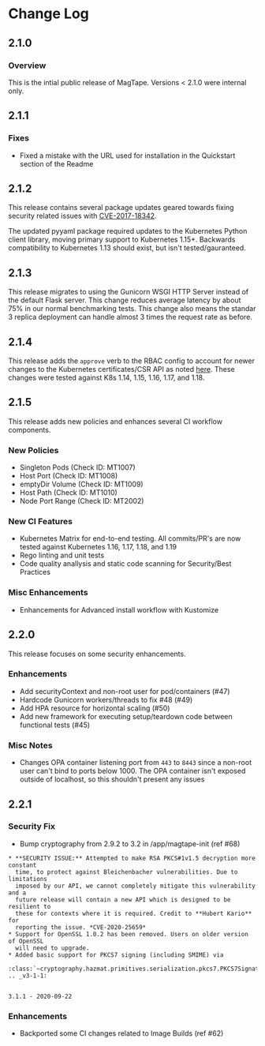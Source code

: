 # Change Log

## 2.1.0

### Overview

This is the intial public release of MagTape. Versions < 2.1.0 were internal only.

## 2.1.1

### Fixes

- Fixed a mistake with the URL used for installation in the Quickstart section of the Readme

## 2.1.2

This release contains several package updates geared towards fixing security related issues with [CVE-2017-18342](https://nvd.nist.gov/vuln/detail/CVE-2017-18342).

 The updated pyyaml package required updates to the Kubernetes Python client library, moving primary support to Kubernetes 1.15+. Backwards compatibility to Kubernetes 1.13 should exist, but isn't tested/gauranteed.

## 2.1.3

This release migrates to using the Gunicorn WSGI HTTP Server instead of the default Flask server. This change reduces average latency by about 75% in our normal benchmarking tests. This change also means the standar 3 replica deployment can handle almost 3 times the request rate as before.

## 2.1.4

This release adds the `approve` verb to the RBAC config to account for newer changes to the Kubernetes certificates/CSR API as noted [here](https://github.com/kubernetes/kubernetes/pull/86933). These changes were tested against K8s 1.14, 1.15, 1.16, 1.17, and 1.18.

## 2.1.5

This release adds new policies and enhances several CI workflow components.

### New Policies

- Singleton Pods (Check ID: MT1007)
- Host Port (Check ID: MT1008)
- emptyDir Volume (Check ID: MT1009)
- Host Path (Check ID: MT1010)
- Node Port Range (Check ID: MT2002)

### New CI Features

- Kubernetes Matrix for end-to-end testing. All commits/PR's are now tested against Kubernetes 1.16, 1.17, 1.18, and 1.19
- Rego linting and unit tests
- Code quality anallysis and static code scanning for Security/Best Practices

### Misc Enhancements

- Enhancements for Advanced install workflow with Kustomize

## 2.2.0

This release focuses on some security enhancements.

### Enhancements

- Add securityContext and non-root user for pod/containers (#47)
- Hardcode Gunicorn workers/threads to fix #48 (#49)
- Add HPA resource for horizontal scaling (#50)
- Add new framework for executing setup/teardown code between functional tests (#45)

### Misc Notes

- Changes OPA container listening port from `443` to `8443` since a non-root user can't bind to ports below 1000. The OPA container isn't exposed outside of localhost, so this shouldn't present any issues

## 2.2.1

### Security Fix

- Bump cryptography from 2.9.2 to 3.2 in /app/magtape-init (ref #68)

```
* **SECURITY ISSUE:** Attempted to make RSA PKCS#1v1.5 decryption more constant
  time, to protect against Bleichenbacher vulnerabilities. Due to limitations
  imposed by our API, we cannot completely mitigate this vulnerability and a
  future release will contain a new API which is designed to be resilient to
  these for contexts where it is required. Credit to **Hubert Kario** for
  reporting the issue. *CVE-2020-25659*
* Support for OpenSSL 1.0.2 has been removed. Users on older version of OpenSSL
  will need to upgrade.
* Added basic support for PKCS7 signing (including SMIME) via
  :class:`~cryptography.hazmat.primitives.serialization.pkcs7.PKCS7SignatureBuilder`.
.. _v3-1-1:


3.1.1 - 2020-09-22
```

### Enhancements

- Backported some CI changes related to Image Builds (ref #62)
